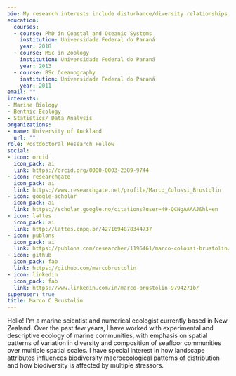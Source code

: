 ```yaml
---
bio: My research interests include disturbance/diversity relationships, numerical ecology and metacommunity dynamics.
education:
  courses:
  - course: PhD in Coastal and Oceanic Systems
    institution: Universidade Federal do Paraná
    year: 2018
  - course: MSc in Zoology
    institution: Universidade Federal do Paraná
    year: 2013
  - course: BSc Oceanography
    institution: Universidade Federal do Paraná
    year: 2011
email: ""
interests:
- Marine Biology
- Benthic Ecology
- Statistics/ Data Analysis
organizations:
- name: University of Auckland
  url: ""
role: Postdoctoral Research Fellow
social:
- icon: orcid
  icon_pack: ai
  link: https://orcid.org/0000-0003-2389-9744
- icon: researchgate
  icon_pack: ai
  link: https://www.researchgate.net/profile/Marco_Colossi_Brustolin
- icon: google-scholar
  icon_pack: ai
  link: https://scholar.google.no/citations?user=49-QCNgAAAAJ&hl=en
- icon: lattes
  icon_pack: ai
  link: http://lattes.cnpq.br/4271694878344737
- icon: publons
  icon_pack: ai
  link: https://publons.com/researcher/1196461/marco-colossi-brustolin/
- icon: github
  icon_pack: fab
  link: https://github.com/marcobrustolin
- icon: linkedin
  icon_pack: fab
  link: https://www.linkedin.com/in/marco-brustolin-9794271b/
superuser: true
title: Marco C Brustolin
---
```


Hello! I'm a marine scientist and numerical ecologist currently based in New Zealand. Over the past few years, I have worked with experimental and descriptive ecology of marine communities, with emphasis on spatial patterns of variation in diversity and composition of seafloor communities over multiple spatial scales. I have special interest in how landscape attributes influences biodiversity macroecological patterns of distribution and how biodiversity is affected by multiple stressors.
